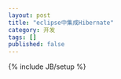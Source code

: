 ```yaml
---
layout: post
title: "eclipse中集成Hibernate"
category: 开发
tags: []
published: false
---
```

{% include JB/setup %}
